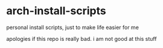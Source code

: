# arch-install-scripts
personal install scripts, just to make life easier for me

apologies if this repo is really bad. i am not good at this stuff
